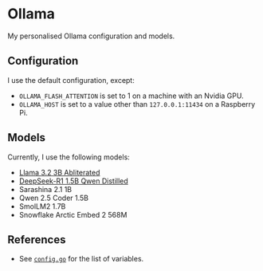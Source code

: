 # Ollama

My personalised Ollama configuration and models.

## Configuration

I use the default configuration, except:

- `OLLAMA_FLASH_ATTENTION` is set to 1 on a machine with an Nvidia GPU.
- `OLLAMA_HOST` is set to a value other than `127.0.0.1:11434` on a Raspberry Pi.

## Models

Currently, I use the following models:

- [Llama 3.2 3B Abliterated](./models/llama-3.2-3b-abliterated-personal.Modelfile)
- [DeepSeek-R1 1.5B Qwen Distilled](./models/deepseek-r1-1.5b-qwen-distill-personal.Modelfile)
- Sarashina 2.1 1B
- Qwen 2.5 Coder 1.5B
- SmolLM2 1.7B
- Snowflake Arctic Embed 2 568M

## References

- See [`config.go`](https://github.com/ollama/ollama/blob/v0.5.7/envconfig/config.go) for the list of variables.

